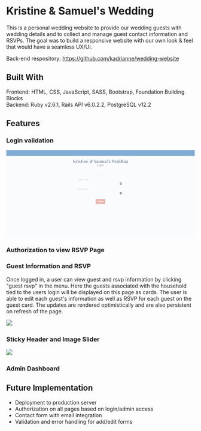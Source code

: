 # Kristine & Samuel's Wedding

This is a personal wedding website to provide our wedding guests with wedding details and to collect and manage guest contact information and RSVPs. The goal was to build a responsive website with our own look & feel that would have a seamless UX/UI.

Back-end respository: https://github.com/kadrianne/wedding-website


## Built With
Frontend: HTML, CSS, JavaScript, SASS, Bootstrap, Foundation Building Blocks<br>
Backend: Ruby v2.6.1, Rails API v6.0.2.2, PostgreSQL v12.2

## Features

### Login validation
![](media/login.gif)

### Authorization to view RSVP Page



### Guest Information and RSVP

Once logged in, a user can view guest and rsvp information by clicking "guest rsvp" in the menu. Here the guests associated with the household tied to the users login will be displayed on this page as cards. The user is able to edit each guest's information as well as RSVP for each guest on the guest card. The updates are rendered optimistically and are also persistent on refresh of the page.

![](media/guest-rsvp.gif)

### Sticky Header and Image Slider

![](media/header-slider.gif)

### Admin Dashboard


## Future Implementation
- Deployment to production server
- Authorization on all pages based on login/admin access
- Contact form with email integration
- Validation and error handling for add/edit forms